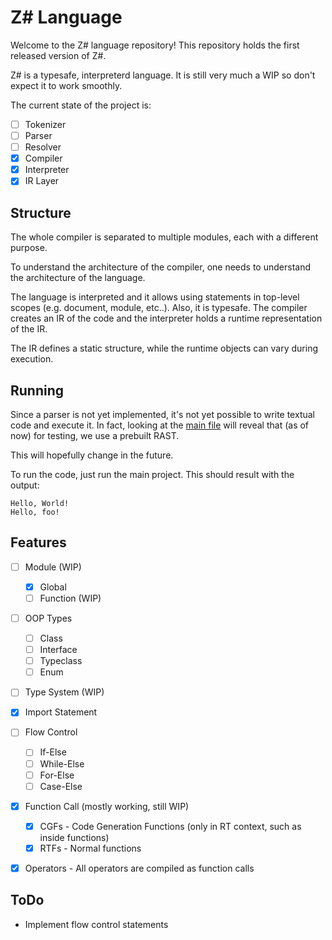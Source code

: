 # Z# Language


Welcome to the Z# language repository! This repository holds the first released version of Z#.

Z# is a typesafe, interpreterd language. It is still very much a WIP so don't expect it to work smoothly.

The current state of the project is:
* [ ] Tokenizer
* [ ] Parser
* [ ] Resolver
* [x] Compiler
* [x] Interpreter
* [x] IR Layer

## Structure

The whole compiler is separated to multiple modules, each with a different purpose.

To understand the architecture of the compiler, one needs to understand the architecture of the language.

The language is interpreted and it allows using statements in top-level scopes (e.g. document, module, etc..).
Also, it is typesafe. The compiler creates an IR of the code and the interpreter holds a runtime representation
of the IR.

The IR defines a static structure, while the runtime objects can vary during execution.

## Running

Since a parser is not yet implemented, it's not yet possible to write textual code and execute it.
In fact, looking at the [main file](https://github.com/zsharp-lang/zsv1/blob/8fca83b37176cca7e7c45fb1974182953ecbccd3/ZSharpTest/Program.cs#L261) will
reveal that (as of now) for testing, we use a prebuilt RAST.

This will hopefully change in the future.

To run the code, just run the main project. This should result with the output:
```
Hello, World!
Hello, foo!
```

## Features
* [ ] Module (WIP)
  * [x] Global
  * [ ] Function (WIP)
* [ ] OOP Types
  * [ ] Class
  * [ ] Interface
  * [ ] Typeclass
  * [ ] Enum
* [ ] Type System (WIP)
* [x] Import Statement
* [ ] Flow Control
  * [ ] If-Else
  * [ ] While-Else
  * [ ] For-Else
  * [ ] Case-Else
* [X] Function Call (mostly working, still WIP)
  * [X] CGFs - Code Generation Functions (only in RT context, such as inside functions)
  * [X] RTFs - Normal functions
* [x] Operators - All operators are compiled as function calls


## ToDo

* Implement flow control statements
